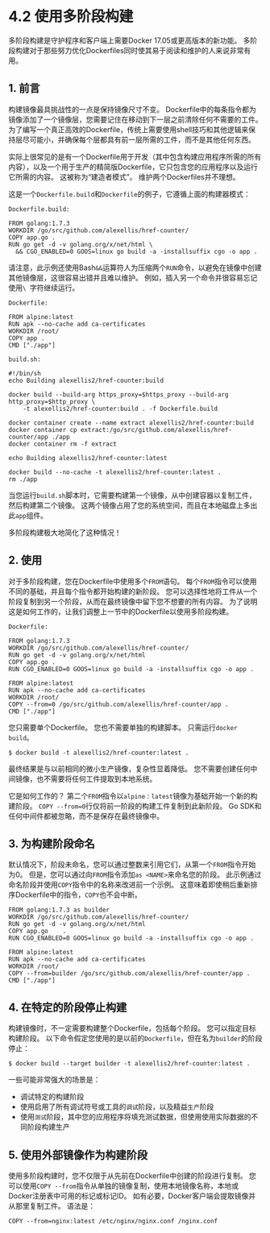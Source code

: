 # 4.2 使用多阶段构建

多阶段构建是守护程序和客户端上需要Docker 17.05或更高版本的新功能。 多阶段构建对于那些努力优化Dockerfiles同时使其易于阅读和维护的人来说非常有用。

## 1. 前言

构建镜像最具挑战性的一点是保持镜像尺寸不变。 Dockerfile中的每条指令都为镜像添加了一个镜像层，您需要记住在移动到下一层之前清除任何不需要的工件。 为了编写一个真正高效的Dockerfile，传统上需要使用shell技巧和其他逻辑来保持层尽可能小，并确保每个层都具有前一层所需的工件，而不是其他任何东西。

实际上很常见的是有一个Dockerfile用于开发（其中包含构建应用程序所需的所有内容），以及一个用于生产的精简版Dockerfile，它只包含您的应用程序以及运行它所需的内容。 这被称为“建造者模式”。 维护两个Dockerfiles并不理想。

这是一个`Dockerfile.build`和`Dockerfile`的例子，它遵循上面的构建器模式：

`Dockerfile.build:`

```shell
FROM golang:1.7.3
WORKDIR /go/src/github.com/alexellis/href-counter/
COPY app.go .
RUN go get -d -v golang.org/x/net/html \
  && CGO_ENABLED=0 GOOS=linux go build -a -installsuffix cgo -o app .
```

请注意，此示例还使用Bash`&&`运算符人为压缩两个`RUN`命令，以避免在镜像中创建其他镜像层，这很容易出错并且难以维护。 例如，插入另一个命令并很容易忘记使用`\ `字符继续运行。

`Dockerfile:`

```shell
FROM alpine:latest  
RUN apk --no-cache add ca-certificates
WORKDIR /root/
COPY app .
CMD ["./app"]  
```

`build.sh:`

```shell
#!/bin/sh
echo Building alexellis2/href-counter:build

docker build --build-arg https_proxy=$https_proxy --build-arg http_proxy=$http_proxy \  
    -t alexellis2/href-counter:build . -f Dockerfile.build

docker container create --name extract alexellis2/href-counter:build  
docker container cp extract:/go/src/github.com/alexellis/href-counter/app ./app  
docker container rm -f extract

echo Building alexellis2/href-counter:latest

docker build --no-cache -t alexellis2/href-counter:latest .
rm ./app
```

当您运行`build.sh`脚本时，它需要构建第一个镜像，从中创建容器以复制工件，然后构建第二个镜像。 这两个镜像占用了您的系统空间，而且在本地磁盘上多出此`app`组件。

多阶段构建极大地简化了这种情况！

## 2. 使用

对于多阶段构建，您在Dockerfile中使用多个`FROM`语句。 每个`FROM`指令可以使用不同的基础，并且每个指令都开始构建的新阶段。 您可以选择性地将工件从一个阶段复制到另一个阶段，从而在最终镜像中留下您不想要的所有内容。 为了说明这是如何工作的，让我们调整上一节中的Dockerfile以使用多阶段构建。

`Dockerfile:`

```shell
FROM golang:1.7.3
WORKDIR /go/src/github.com/alexellis/href-counter/
RUN go get -d -v golang.org/x/net/html  
COPY app.go .
RUN CGO_ENABLED=0 GOOS=linux go build -a -installsuffix cgo -o app .

FROM alpine:latest  
RUN apk --no-cache add ca-certificates
WORKDIR /root/
COPY --from=0 /go/src/github.com/alexellis/href-counter/app .
CMD ["./app"]  
```

您只需要单个Dockerfile。 您也不需要单独的构建脚本。 只需运行`docker build`。

```shell
$ docker build -t alexellis2/href-counter:latest .
```

最终结果是与以前相同的微小生产镜像，复杂性显着降低。 您不需要创建任何中间镜像，也不需要将任何工件提取到本地系统。

它是如何工作的？ 第二个`FROM`指令以`alpine：latest`镜像为基础开始一个新的构建阶段。 `COPY --from=0`行仅将前一阶段的构建工件复制到此新阶段。 Go SDK和任何中间件都被忽略，而不是保存在最终镜像中。

## 3. 为构建阶段命名

默认情况下，阶段未命名，您可以通过整数来引用它们，从第一个`FROM`指令开始为0。 但是，您可以通过向`FROM`指令添加`as <NAME>`来命名您的阶段。 此示例通过命名阶段并使用`COPY`指令中的名称来改进前一个示例。 这意味着即使稍后重新排序Dockerfile中的指令，`COPY`也不会中断。

```shell
FROM golang:1.7.3 as builder
WORKDIR /go/src/github.com/alexellis/href-counter/
RUN go get -d -v golang.org/x/net/html  
COPY app.go    .
RUN CGO_ENABLED=0 GOOS=linux go build -a -installsuffix cgo -o app .

FROM alpine:latest  
RUN apk --no-cache add ca-certificates
WORKDIR /root/
COPY --from=builder /go/src/github.com/alexellis/href-counter/app .
CMD ["./app"]  
```

## 4. 在特定的阶段停止构建

构建镜像时，不一定需要构建整个Dockerfile，包括每个阶段。 您可以指定目标构建阶段。 以下命令假定您使用的是以前的`Dockerfile`，但在名为`builder`的阶段停止：

```shell
$ docker build --target builder -t alexellis2/href-counter:latest .
```

一些可能非常强大的场景是：

- 调试特定的构建阶段
- 使用启用了所有调试符号或工具的`调试`阶段，以及精益`生产`阶段
- 使用`测试`阶段，其中您的应用程序将填充测试数据，但使用使用实际数据的不同阶段构建生产

## 5. 使用外部镜像作为构建阶段

使用多阶段构建时，您不仅限于从先前在Dockerfile中创建的阶段进行复制。 您可以使用`COPY --from`指令从单独的镜像复制，使用本地镜像名称，本地或Docker注册表中可用的标记或标记ID。 如有必要，Docker客户端会提取镜像并从那里复制工件。 语法是：

```shell
COPY --from=nginx:latest /etc/nginx/nginx.conf /nginx.conf
```